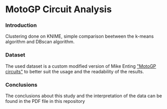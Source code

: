 # MotoGP Circuit Analysis
### Introduction
Clustering done on KNIME, simple comparison beetween the k-means algorithm and DBscan algorithm.
### Dataset
The used dataset is a custom modified version of Mike Enting 	["MotoGP circuits"](https://www.kaggle.com/datasets/mikeenting/motogp-circuits) to better 
suit the usage and the readability of the results.
### Conclusions
The conclusions about this study and the interpretation of the data can be found in the PDF file in this repository
